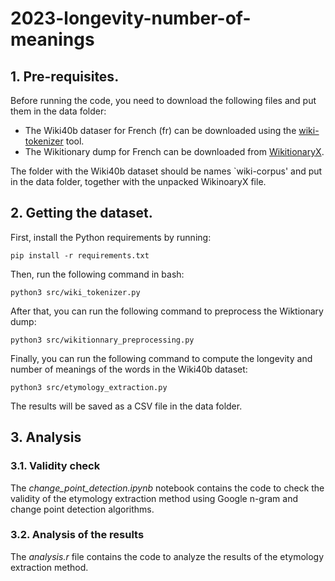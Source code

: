 # 2023-longevity-number-of-meanings

## 1. Pre-requisites. 

Before running the code, you need to download the following files and put them in the data folder: 

- The Wiki40b dataser for French (fr) can be downloaded using the [wiki-tokenizer](https://github.com/tpimentelms/wiki-tokenizer) tool.
- The Wikitionary dump for French can be downloaded from [WikitionaryX](http://redac.univ-tlse2.fr/lexiques/wiktionaryx.html). 

The folder with the Wiki40b dataset should be names `wiki-corpus' and put in the data folder, together with the unpacked WikinoaryX file. 

## 2. Getting the dataset.

First, install the Python requirements by running:

```{bash}
pip install -r requirements.txt
```

Then, run the following command in bash:

```{bash}
python3 src/wiki_tokenizer.py
```

After that, you can run the following command to preprocess the Wiktionary dump:

```{bash}
python3 src/wikitionnary_preprocessing.py
```

Finally, you can run the following command to compute the longevity and number of meanings of the words in the Wiki40b dataset:

```{bash}
python3 src/etymology_extraction.py
```

The results will be saved as a CSV file in the data folder. 

## 3. Analysis

### 3.1. Validity check 

The *change_point_detection.ipynb* notebook contains the code to check the validity of the etymology extraction method using Google n-gram and change point detection algorithms.

### 3.2. Analysis of the results

The *analysis.r* file contains the code to analyze the results of the etymology extraction method.